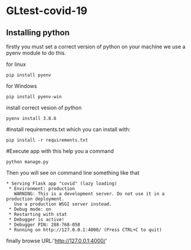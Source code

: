 # GLtest-covid-19
## Installing python 

firstly you must set a correct version of python on your machine 
we use a pyenv module to do this.

for linux

```
pip install pyenv 
``` 
for Windows

```
pip install pyenv-win
```
install correct vesion of python

```
pyenv install 3.8.6
```

#install requirements.txt
which you can install with:
```
pip install -r requirements.txt
```

#Execute app 
with this help you a command 
```
python manage.py
```

Then you will see on command line something like that
```angular2html
* Serving Flask app "covid" (lazy loading)
 * Environment: production
   WARNING: This is a development server. Do not use it in a production deployment.
   Use a production WSGI server instead.
 * Debug mode: on
 * Restarting with stat
 * Debugger is active!
 * Debugger PIN: 288-768-058
 * Running on http://127.0.0.1:4000/ (Press CTRL+C to quit)
```

finally browse URL:'http://127.0.0.1:4000/' 

